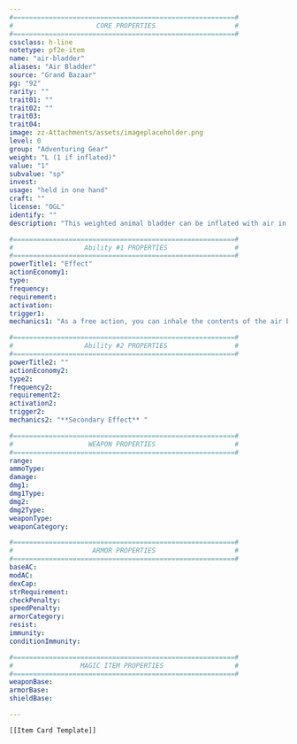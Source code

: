 ```yaml
---
#========================================================#
#                     CORE PROPERTIES                    #
#========================================================#
cssclass: h-line
notetype: pf2e-item
name: "air-bladder"
aliases: "Air Bladder"
source: "Grand Bazaar"
pg: "92"
rarity: ""
trait01: ""
trait02: ""
trait03:
trait04:
image: zz-Attachments/assets/imageplaceholder.png
level: 0
group: "Adventuring Gear"
weight: "L (1 if inflated)"
value: "1"
subvalue: "sp"
invest:
usage: "held in one hand"
craft: ""
license: "OGL"
identify: ""
description: "This weighted animal bladder can be inflated with air in preparation for a dive. It holds enough air to breathe for one round. "

#========================================================#
#                  Ability #1 PROPERTIES                 #
#========================================================#
powerTitle1: "Effect"
actionEconomy1: 
type: 
frequency: 
requirement:
activation:
trigger1:
mechanics1: "As a free action, you can inhale the contents of the air bladder, which resets the number of rounds you can hold your breath. You can inflate the bladder or remove its attached weight as an Interact action. An unattached inflated bladder without the weight will float toward the surface of the water at a rate of 60 feet per round."

#========================================================#
#                  Ability #2 PROPERTIES                 #
#========================================================#
powerTitle2: ""
actionEconomy2: 
type2: 
frequency2: 
requirement2:
activation2:
trigger2: 
mechanics2: "**Secondary Effect** "

#========================================================#
#                   WEAPON PROPERTIES                    #
#========================================================#
range:
ammoType:
damage: 
dmg1: 
dmg1Type: 
dmg2: 
dmg2Type: 
weaponType: 
weaponCategory: 

#========================================================#
#                    ARMOR PROPERTIES                    #
#========================================================#
baseAC: 
modAC: 
dexCap: 
strRequirement: 
checkPenalty: 
speedPenalty: 
armorCategory: 
resist: 
immunity: 
conditionImmunity: 

#========================================================#
#                 MAGIC ITEM PROPERTIES                  #
#========================================================#
weaponBase: 
armorBase: 
shieldBase:

---
```


```meta-bind-embed
[[Item Card Template]]
```